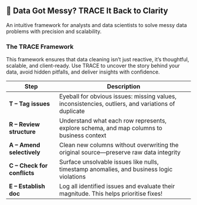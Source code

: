 ## 🚦 Data Got Messy? TRACE It Back to Clarity

An intuitive framework for analysts and data scientists to solve messy data problems with precision and scalability.

### The TRACE Framework
This framework ensures that data cleaning isn’t just reactive, it’s thoughtful, scalable, and client-ready. 
Use TRACE to uncover the story behind your data, avoid hidden pitfalls, and deliver insights with confidence.

| Step | Description |
|------|-------------|
| **T – Tag issues** | Eyeball for obvious issues: missing values, inconsistencies, outliers, and variations of duplicate|
| **R – Review structure** | Understand what each row represents, explore schema, and map columns to business context |
| **A – Amend selectively** | Clean new columns without overwriting the original source—preserve raw data integrity |
| **C – Check for conflicts** | Surface unsolvable issues like nulls, timestamp anomalies, and business logic violations |
| **E – Establish doc** | Log all identified issues and evaluate their magnitude. This helps prioritise fixes!|


